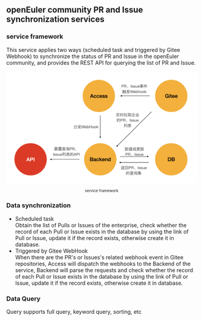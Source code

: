 ## openEuler community PR and Issue synchronization services

### service framework
This service applies two ways (scheduled task and triggered by Gitee Webhook) to synchronize the status of PR and Issue in the openEuler community, 
and provides the REST API for querying the list of  PR and Issue.

<img src="img/service-framework.png"  alt="framework"/>
<p style="text-align: center; font-size: 10px">service framework</p>

### Data synchronization
- Scheduled task<br>
  Obtain the list of Pulls or Issues of the enterprise, check whether the record of each Pull or Issue exists in the database by using the link of Pull or Issue,
  update it if the record exists, otherwise create it in database.
- Triggered by Gitee WebHook<br>
  When there are the PR's or Issues's related webhook event in Gitee repositories, Access will dispatch the webhooks to the Backend of the service,
  Backend will parse the requests and check whether the record of each Pull or Issue exists in the database by using the link of Pull or Issue,
  update it if the record exists, otherwise create it in database. 

### Data Query
Query supports full query, keyword query, sorting, etc
